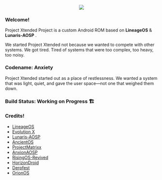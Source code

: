 <p align="center">
<img src="https://github.com/Project-Xtended-FE/manifest/blob/16.0/X_banner.png">
</p>

### Welcome!
Project Xtended Project is a custom Android ROM based on **LineageOS** & **Lunaris-AOSP** .

We started Project Xtended not because we wanted to compete with other systems. We got tired. Tired of systems that were too complex, too heavy, too noisy.

### Codename: Anxiety
Project Xtended started out as a place of restlessness. We wanted a system that was light, quiet, and gave the user space—not one that weighed them down.

### Build Status: **Working on Progress** 🏗️

### Credits!
- [LineageOS](https://github.com/LineageOS)
- [Evolution X](https://github.com/Evolution-X)
- [Lunaris-AOSP](https://github.com/Lunaris-AOSP)
- [AncientOS](https://github.com/Ancient-Roms)
- [ProjectMatrixx](https://github.com/ProjectMatrixx)
- [AnxionAOSP](https://github.com/AxionAOSP)
- [RisingOS-Revived](https://github.com/RisingOS-Revived)
- [HorizonDroid](https://github.com/HorizonV2)
- [Derpfest](https://github.com/DerpFest-AOSP)
- [OrionOS](https://github.com/OrionOS-Project)
